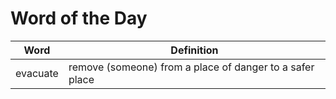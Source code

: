 # Word of the Day

|Word|Definition|
|---|---|
|evacuate|remove (someone) from a place of danger to a safer place|